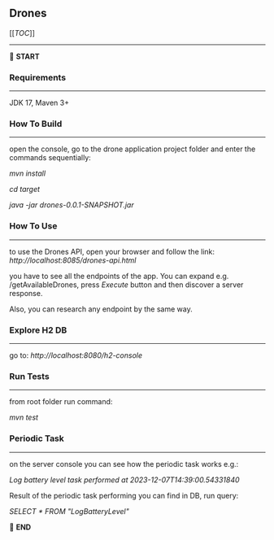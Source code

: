 ## Drones

[[_TOC_]]

---

:scroll: **START**

### Requirements
___

JDK 17, Maven 3+

### How To Build

---
open the console, go to the drone application project folder and enter the commands sequentially: 

 _mvn install_

 _cd target_

 _java -jar drones-0.0.1-SNAPSHOT.jar_

### How To Use

___

to use the Drones API, open your browser and follow the link:
  _http://localhost:8085/drones-api.html_

you have to see all the endpoints of the app.
You can expand e.g. /getAvailableDrones, press _Execute_ button and then discover a server response. 

Also, you can research any endpoint by the same way.

### Explore H2 DB

---
go to: 
 _http://localhost:8080/h2-console_

### Run Tests

---
from root folder run command:
 
_mvn test_

### Periodic Task

---
on the server console you can see how the periodic task works e.g.:

_Log battery level task performed at 2023-12-07T14:39:00.54331840_

Result of the periodic task performing you can find in DB, run query:

_SELECT * FROM "LogBatteryLevel"_

:scroll: **END** 

